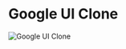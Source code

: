 # Google UI Clone


![Google UI Clone](https://user-images.githubusercontent.com/36553214/168384282-ae13be0d-7f7b-4438-bc21-5654b9598af2.png)

